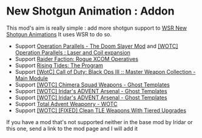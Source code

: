 # New Shotgun Animation : Addon

This mod's aim is really simple : add more shotgun support to [WSR New Shotgun Animations](https://steamcommunity.com/sharedfiles/filedetails/?id=1701209115)
It uses WSR to do so.

- Support [Operation Parallels - The Doom Slayer Mod](https://steamcommunity.com/sharedfiles/filedetails/?id=2064234140) and [[WOTC] Operation Parallels : Laser and Coil expansion](https://steamcommunity.com/sharedfiles/filedetails/?id=2869237069)
- Support [Raider Faction: Rogue XCOM Operatives](https://steamcommunity.com/sharedfiles/filedetails/?id=1434693497)
- Support [Rising Tides: The Program](https://steamcommunity.com/sharedfiles/filedetails/?id=1500499606)
- Support [[WotC] Call of Duty: Black Ops III :: Master Weapon Collection - Main Module](https://steamcommunity.com/sharedfiles/filedetails/?id=1616127036)
- Support [[WOTC] Chimera Squad Weapons - Ghost Templates](https://steamcommunity.com/sharedfiles/filedetails/?id=2556737873)
- Support [[WOTC] Iridar's ADVENT Arsenal - Ghost Templates](https://steamcommunity.com/sharedfiles/filedetails/?id=2438647615)
- Support [[WOTC] Iridar's ADVENT Arsenal - Ghost Templates](https://steamcommunity.com/sharedfiles/filedetails/?id=2438647615)
- Support [Total Advent Weaponry - WOTC](https://steamcommunity.com/sharedfiles/filedetails/?id=1136349656)
- Support [[WOTC] [FIXED] Clean TLE Weapons With Tiered Upgrades](https://steamcommunity.com/sharedfiles/filedetails/?id=1898540490)


If you have a mod that's not supported neither in the base mod by Iridar or this one, send a link to the mod page and I will add it
